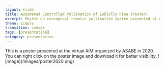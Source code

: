```yaml
---
layout: slide
title: Automated Controlled Pollination of Loblolly Pine (Poster)
excerpt: Poster on conceptual robotic pollination system presented at ASABE 2020.
theme: simple
transition: convex
tags: [presentation]
category: presentation
---
```

<section data-markdown>
This is a poster presented at the virtual AIM organized by ASABE in 2020. You can right click on the poster image and download it for better visibility.
![image](/images/poster2020.png)
</section>
